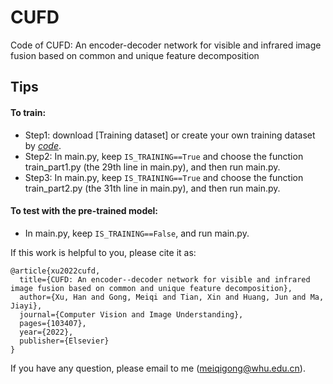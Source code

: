 # CUFD
Code of CUFD: An encoder-decoder network for visible and infrared image fusion based on common and unique feature decomposition

Tips
---------
#### To train:<br>
* Step1: download [Training dataset] or create your own training dataset by [*code*](https://github.com/hanna-xu/utils).
* Step2: In main.py, keep `IS_TRAINING==True` and choose the function train_part1.py (the 29th line in main.py), and then run main.py.
* Step3: In main.py, keep `IS_TRAINING==True` and choose the function train_part2.py (the 31th line in main.py), and then run main.py.

#### To test with the pre-trained model:<br>
* In main.py, keep `IS_TRAINING==False`, and run main.py.

If this work is helpful to you, please cite it as:
```
@article{xu2022cufd,
  title={CUFD: An encoder--decoder network for visible and infrared image fusion based on common and unique feature decomposition},
  author={Xu, Han and Gong, Meiqi and Tian, Xin and Huang, Jun and Ma, Jiayi},
  journal={Computer Vision and Image Understanding},
  pages={103407},
  year={2022},
  publisher={Elsevier}
}
```
If you have any question, please email to me (meiqigong@whu.edu.cn).
